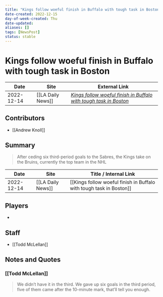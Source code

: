 ```yaml
---
title: "Kings follow woeful finish in Buffalo with tough task in Boston"
date-created: 2022-12-15
day-of-week-created: Thu
date-updated: 
aliases: []
tags: [NewsPost]
status: stable
---
```


# Kings follow woeful finish in Buffalo with tough task in Boston

| Date       | Site              | External Link                                                                                                                                                              |
| ---------- | ----------------- | -------------------------------------------------------------------------------------------------------------------------------------------------------------------------- |
| 2022-12-14 | [[LA Daily News]] | [*Kings follow woeful finish in Buffalo with tough task in Boston*](https://www.dailynews.com/2022/12/14/kings-follow-woeful-finish-in-buffalo-with-tough-task-in-boston/) |

## Contributors
- [[Andrew Knoll]]

## Summary
> After ceding six third-period goals to the Sabres, the Kings take on the Bruins, currently the top team in the NHL

| Date       | Site              | Title / Internal Link                                               |
| ---------- | ----------------- | ------------------------------------------------------------------- |
| 2022-12-14 | [[LA Daily News]] | [[Kings follow woeful finish in Buffalo with tough task in Boston]] |

## Players
- 

## Staff
- [[Todd McLellan]]

## Notes and Quotes
### [[Todd McLellan]]
> We didn’t have it in the third. We gave up six goals in the third period, five of them came after the 10-minute mark, that’ll tell you enough.

